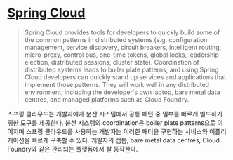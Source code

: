 # [Spring Cloud](http://projects.spring.io/spring-cloud/)

> Spring Cloud provides tools for developers to quickly build some of the common patterns in distributed systems
(e.g. configuration management, service discovery, circuit breakers, intelligent routing, micro-proxy, control bus, one-time tokens, global locks, leadership election, distributed sessions, cluster state).
Coordination of distributed systems leads to boiler plate patterns, and using Spring Cloud developers can quickly stand up services and applications that implement those patterns.
They will work well in any distributed environment, including the developer's own laptop, bare metal data centres, and managed platforms such as Cloud Foundry.

스프링 클라우드는 개발자에게 분산 시스템에서 공통 패턴 중 일부를 빠르게 빌드하기 위한 도구를 제공한다.
분산 시스템의 coordination은 boiler plate patterns으로 이어지며 스프링 클라우드를 사용하는 개발자는 이러한 패터을 구현하는 서비스와 어플리케이션을 빠르게 구축할 수 있다.
개발자의 랩톱, bare metal data centres, Cloud Foundry와 같은 관리되는 플랫폼에서 잘 동작한다.